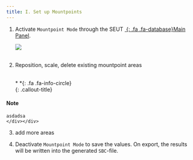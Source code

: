 ```yaml
---
title: I. Set up Mountpoints
---
```

1. Activate `Mountpoint Mode` through the SEUT [*&nbsp;*{: .fa .fa-database}Main Panel](/modding-reference/reference/tools/3d-modelling/seut/main-panel#mountpoint-mode).

    ![](/modding-reference/assets/images/tutorials/seut/mountpoints_setup.png)
<br><br/>

2. Reposition, scale, delete existing mountpoint areas
<br><br/>

    <div class="callout-block callout-info"><div class="icon-holder">*&nbsp;*{: .fa .fa-info-circle}
    </div><div class="content">
    {: .callout-title}
#### Note
    asdadsa
    </div></div>

3. add more areas

4. Deactivate `Mountpoint Mode` to save the values. On export, the results will be written into the generated `SBC`-file. 
<br><br/>